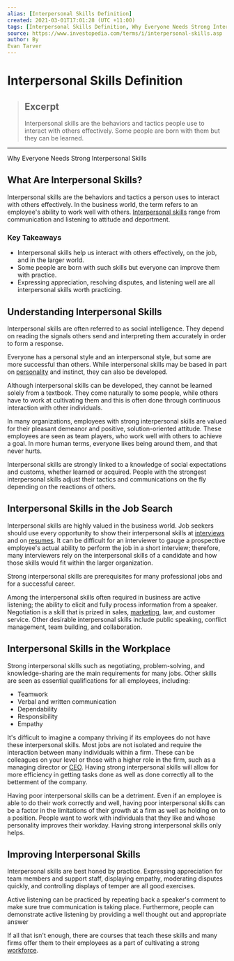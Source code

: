 ```yaml
---
alias: [Interpersonal Skills Definition]
created: 2021-03-01T17:01:28 (UTC +11:00)
tags: [Interpersonal Skills Definition, Why Everyone Needs Strong Interpersonal Skills]
source: https://www.investopedia.com/terms/i/interpersonal-skills.asp
author: By
Evan Tarver
---
```


# Interpersonal Skills Definition

> ## Excerpt
> Interpersonal skills are the behaviors and tactics people use to interact with others effectively. Some people are born with them but they can be learned.

---

Why Everyone Needs Strong Interpersonal Skills
## What Are Interpersonal Skills?

Interpersonal skills are the behaviors and tactics a person uses to interact with others effectively. In the business world, the term refers to an employee's ability to work well with others. [Interpersonal skills](https://www.investopedia.com/articles/professionals/091714/top-5-skills-investment-banker-needs.asp) range from communication and listening to attitude and deportment.

### Key Takeaways

-   Interpersonal skills help us interact with others effectively, on the job, and in the larger world.
-   Some people are born with such skills but everyone can improve them with practice.
-   Expressing appreciation, resolving disputes, and listening well are all interpersonal skills worth practicing.

## Understanding Interpersonal Skills

Interpersonal skills are often referred to as social intelligence. They depend on reading the signals others send and interpreting them accurately in order to form a response.

Everyone has a personal style and an interpersonal style, but some are more successful than others. While interpersonal skills may be based in part on [personality](https://www.investopedia.com/articles/financial-careers/09/10-coworker-personality-conflicts.asp) and instinct, they can also be developed.

Although interpersonal skills can be developed, they cannot be learned solely from a textbook. They come naturally to some people, while others have to work at cultivating them and this is often done through continuous interaction with other individuals.

In many organizations, employees with strong interpersonal skills are valued for their pleasant demeanor and positive, solution-oriented attitude. These employees are seen as team players, who work well with others to achieve a goal. In more human terms, everyone likes being around them, and that never hurts.

Interpersonal skills are strongly linked to a knowledge of social expectations and customs, whether learned or acquired. People with the strongest interpersonal skills adjust their tactics and communications on the fly depending on the reactions of others.

## Interpersonal Skills in the Job Search

Interpersonal skills are highly valued in the business world. Job seekers should use every opportunity to show their interpersonal skills at [interviews](https://www.investopedia.com/financial-edge/0410/7-things-you-should-say-in-an-interview.aspx) and on [resumes](https://www.investopedia.com/terms/r/resume.asp). It can be difficult for an interviewer to gauge a prospective employee's actual ability to perform the job in a short interview; therefore, many interviewers rely on the interpersonal skills of a candidate and how those skills would fit within the larger organization.

Strong interpersonal skills are prerequisites for many professional jobs and for a successful career.

Among the interpersonal skills often required in business are active listening; the ability to elicit and fully process information from a speaker. Negotiation is a skill that is prized in sales, [marketing](https://www.investopedia.com/articles/financial-theory/11/small-business-marketing-techniques.asp), law, and customer service. Other desirable interpersonal skills include public speaking, conflict management, team building, and collaboration.

## Interpersonal Skills in the Workplace

Strong interpersonal skills such as negotiating, problem-solving, and knowledge-sharing are the main requirements for many jobs. Other skills are seen as essential qualifications for all employees, including:

-   Teamwork
-   Verbal and written communication
-   Dependability
-   Responsibility
-   Empathy

It's difficult to imagine a company thriving if its employees do not have these interpersonal skills. Most jobs are not isolated and require the interaction between many individuals within a firm. These can be colleagues on your level or those with a higher role in the firm, such as a managing director or [CEO](https://www.investopedia.com/terms/c/ceo.asp). Having strong interpersonal skills will allow for more efficiency in getting tasks done as well as done correctly all to the betterment of the company.

Having poor interpersonal skills can be a detriment. Even if an employee is able to do their work correctly and well, having poor interpersonal skills can be a factor in the limitations of their growth at a firm as well as holding on to a position. People want to work with individuals that they like and whose personality improves their workday. Having strong interpersonal skills only helps.

## Improving Interpersonal Skills

Interpersonal skills are best honed by practice. Expressing appreciation for team members and support staff, displaying empathy, moderating disputes quickly, and controlling displays of temper are all good exercises.

Active listening can be practiced by repeating back a speaker's comment to make sure true communication is taking place. Furthermore, people can demonstrate active listening by providing a well thought out and appropriate answer

If all that isn't enough, there are courses that teach these skills and many firms offer them to their employees as a part of cultivating a strong [workforce](https://www.investopedia.com/terms/p/participationrate.asp).
